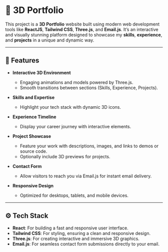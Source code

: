 # 🌟 3D Portfolio

This project is a **3D Portfolio** website built using modern web development tools like **ReactJS**, **Tailwind CSS**, **Three.js**, and **Email.js**. It’s an interactive and visually stunning platform designed to showcase my **skills**, **experience**, and **projects** in a unique and dynamic way.  

---

## 🔋 Features

- **Interactive 3D Environment**  
  - Engaging animations and models powered by Three.js.  
  - Smooth transitions between sections (Skills, Experience, Projects).  

- **Skills and Expertise**  
  - Highlight your tech stack with dynamic 3D icons.  

- **Experience Timeline**  
  - Display your career journey with interactive elements.  

- **Project Showcase**  
  - Feature your work with descriptions, images, and links to demos or source code.  
  - Optionally include 3D previews for projects.  

- **Contact Form**  
  - Allow visitors to reach you via Email.js for instant email delivery.  

- **Responsive Design**  
  - Optimized for desktops, tablets, and mobile devices.

---

## ⚙️ Tech Stack

- **React**: For building a fast and responsive user interface.  
- **Tailwind CSS**: For styling, ensuring a clean and responsive design.  
- **Three.js**: For creating interactive and immersive 3D graphics.  
- **Email.js**: For seamless contact form submissions directly to your email.
